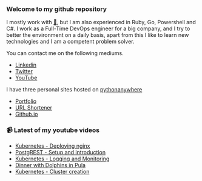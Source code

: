 ### Welcome to my github repository

I mostly work with [:snake:](https://www.python.org/), but I am also experienced in Ruby, Go, Powershell and C#. I work as a Full-Time DevOps engineer for a big company, and I try to better the environment on a daily basis, apart from this I like to learn new technologies and I am a competent problem solver.

You can contact me on the following mediums.
- [Linkedin](https://www.linkedin.com/in/r3ap3rpy)
- [Twitter](https://twitter.com/r3ap3rpy)
- [YouTube](https://www.youtube.com/channel/UC1qkMXH8d2I9DDAtBSeEHqg)

I have three personal sites hosted on [pythonanywhere](https://www.pythonanywhere.com/)
- [Portfolio](http://r3ap3rpy.pythonanywhere.com/)
- [URL Shortener](http://shortenpy.pythonanywhere.com/)
- [Github.io](https://r3ap3rpy.github.io/)

### :video_camera: Latest of my youtube videos
<!-- YOUTUBE:START -->
- [Kubernetes - Deploying nginx](https://www.youtube.com/watch?v=DEhNzwps0jU)
- [PostgREST - Setup and introduction](https://www.youtube.com/watch?v=LgPaes1lbE8)
- [Kubernetes - Logging and Monitoring](https://www.youtube.com/watch?v=nX6ORvsbgcI)
- [Dinner with Dolphins in Pula](https://www.youtube.com/watch?v=5wN_8IhPIL0)
- [Kubernetes - Cluster creation](https://www.youtube.com/watch?v=uhripPSH-1Q)
<!-- YOUTUBE:END -->

